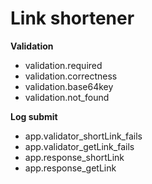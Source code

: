 # Link shortener

**Validation**
* validation.required
* validation.correctness
* validation.base64key
* validation.not_found

**Log submit**
* app.validator_shortLink_fails
* app.validator_getLink_fails
* app.response_shortLink
* app.response_getLink